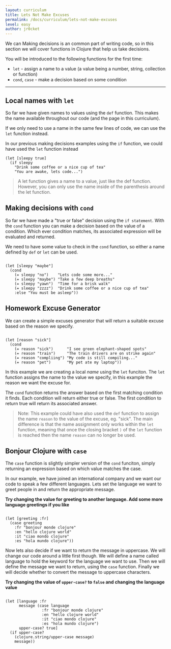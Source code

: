 ```yaml
---
layout: curriculum
title: Lets Not Make Excuses
permalink: /docs/curriculum/lets-not-make-excuses
level: easy
author: jr0cket
---
```


We can Making decisions is an common part of writing code, so in this section we will cover functions in Clojure that help us take decisions.

You will be introduced to the following functions for the first time:

* `let` - assign a name to a value (a value being a number, string, collection or function)
* `cond`, `case` - make a decision based on some condition

<hr />

## Local names with `let`

So far we have given names to values using the `def` function.  This makes the name available throughout our code (and the page in this curriculum).

If we only need to use a name in the same few lines of code, we can use the `let` function instead.

In our previous making decisions examples using the `if` function, we could have used the `let` function instead

```
(let [sleepy true]
  (if sleepy
    "Drink some coffee or a nice cup of tea"
    "You are awake, lets code...")
```
> A let function gives a name to a value, just like the def function.  However, you can only use the name inside of the parenthesis around the let function.

## Making decisions with `cond`

So far we have made a "true or false" decision using the `if statement`.  With the `cond` function you can make a decision based on the value of a condition.  Which ever condition matches, its associated expression will be evaluated and returned.

We need to have some value to check in the `cond` function, so either a name defined by `def` or `let` can be used.


<!-- Using expression evaluation fix to make string appear as a value in klipse -->
<pre><code class="language-klipse" data-eval-context="expr">
(let [sleepy "maybe"]
  (cond
    (= sleepy "no")    "Lets code some more..."
    (= sleepy "maybe") "Take a few deep breaths"
    (= sleepy "yawn")  "Time for a brisk walk"
    (= sleepy "zzzz")  "Drink some coffee or a nice cup of tea"
    :else "You must be asleep"))
</code></pre>


## Homework Excuse Generator

We can create a simple excuses generator that will return a suitable excuse based on the reason we specify.

<!-- Using expression evaluation fix to make string appear as a value in klipse -->
<pre><code class="language-klipse" data-eval-context="expr">
(let [reason "sick"]
  (cond
    (= reason "sick")      "I see green elephant-shaped spots"
    (= reason "train")     "The train drivers are on strike again"
    (= reason "compliing") "My code is still compiling..."
    (= reason "pet")       "My pet ate my laptop"))
</code></pre>


In this example we are creating a local _name_ using the `let` funciton.  The `let` function assigns the name to the value we specify, in this example the reason we want the excuse for.

The `cond` function returns the answer based on the first matching condition it finds.  Each condition will return either true or false.  The first condition to return true will return its associated answer.


> Note: This example could have also used the `def` function to assign the name `reason` to the value of the excuse, eg. "sick".  The main difference is that the name assignment only works within the `let` function, meaning that once the closing bracket `)` of the `let` function is reached then the name `reason` can no longer be used.



## Bonjour Clojure with `case`

The `case` function is slightly simpler version of the `cond` funciton, simply returning an expression based on which value matches the case.

In our example, we have joined an international company and we want our code to speak a few different languages.  Lets set the language we want to greet people in and return the appropriate message.

**Try changing the value for greeting to another language.  Add some more language greetings if you like**

<!-- Using expression evaluation fix to make string appear as a value in klipse -->

<pre><code class="language-klipse" data-eval-context="expr">
(let [greeting :fr]
  (case greeting
    :fr "bonjour monde clojure"
    :en "hello clojure world"
    :it "ciao mondo clojure"
    :es "hola mundo clojure"))
</code></pre>


Now lets also decide if we want to return the message in uppercase.  We will change our code around a little first though.  We will define a name called language to hold the keyword for the language we want to use.  Then we will define the message we want to return, using the `case` function.  Finally we will decide whether to convert the message to uppercase characters.

**Try changing the value of `upper-case?` to `false` and changing the language value**

<!-- Using expression evaluation fix to make string appear as a value in klipse -->
<pre><code class="language-klipse" data-eval-context="expr">
(let [language :fr
      message (case language
                :fr "bonjour monde clojure"
                :en "hello clojure world"
                :it "ciao mondo clojure"
                :es "hola mundo clojure")
      upper-case? true]
  (if upper-case?
    (clojure.string/upper-case message)
    message))
</code></pre>

